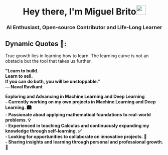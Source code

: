 <h1 align="center">Hey there, I'm Miguel Brito<img src="https://raw.githubusercontent.com/MartinHeinz/MartinHeinz/master/wave.gif" width="30px"></h1>

<h3 align="center">AI Enthusiast, Open-source Contributor and Life-Long Learner</h3>

## Dynamic Quotes 📜:
True growth lies in learning how to learn. The learning curve is not an obstacle but the tool that takes us further.

<b>"Learn to build.  
Learn to sell.  
If you can do both, you will be unstoppable."</b>  
<b>— Naval Ravikant</b>

<p>
<strong>Exploring and Advancing in Machine Learning and Deep Learning</strong><br>
<b>- Currently working on my own projects in Machine Learning and Deep Learning. 🏙️</b><br>
<b>- Passionate about applying mathematical foundations to real-world problems. 💡</b><br>
<b>- Experienced in teaching Calculus and continuously expanding my knowledge through self-learning. ✅</b><br>
<b>- Looking for opportunities to collaborate on innovative projects. 💪</b><br>
<b>- Sharing insights and learning through personal and professional growth. 📝</b>
</p>

<div align="center">
